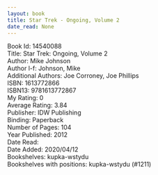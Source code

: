 ```yaml
---
layout: book
title: Star Trek - Ongoing, Volume 2
date_read: None
---
```


Book Id: 14540088<br />
Title: Star Trek: Ongoing, Volume 2<br />
Author: Mike Johnson<br />
Author l-f: Johnson, Mike<br />
Additional Authors: Joe Corroney, Joe Phillips<br />
ISBN: 1613772866<br />
ISBN13: 9781613772867<br />
My Rating: 0<br />
Average Rating: 3.84<br />
Publisher: IDW Publishing<br />
Binding: Paperback<br />
Number of Pages: 104<br />
Year Published: 2012<br />
Date Read: <br />
Date Added: 2020/04/12<br />
Bookshelves: kupka-wstydu<br />
Bookshelves with positions: kupka-wstydu (#1211)<br />

